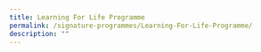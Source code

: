 ```yaml
---
title: Learning For Life Programme
permalink: /signature-programmes/Learning-For-Life-Programme/
description: ""
---
```


